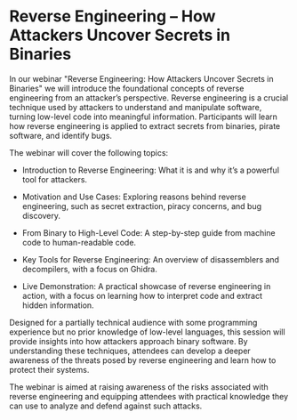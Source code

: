 # Reverse Engineering – How Attackers Uncover Secrets in Binaries

In our webinar "Reverse Engineering: How Attackers Uncover Secrets in Binaries" we will introduce the foundational concepts of reverse engineering from an attacker’s perspective. Reverse engineering is a crucial technique used by attackers to understand and manipulate software, turning low-level code into meaningful information. Participants will learn how reverse engineering is applied to extract secrets from binaries, pirate software, and identify bugs.

The webinar will cover the following topics:

* Introduction to Reverse Engineering: What it is and why it’s a powerful tool for attackers.

* Motivation and Use Cases: Exploring reasons behind reverse engineering, such as secret extraction, piracy concerns, and bug discovery.

* From Binary to High-Level Code: A step-by-step guide from machine code to human-readable code.

* Key Tools for Reverse Engineering: An overview of disassemblers and decompilers, with a focus on Ghidra.

* Live Demonstration: A practical showcase of reverse engineering in action, with a focus on learning how to interpret code and extract hidden information.

Designed for a partially technical audience with some programming experience but no prior knowledge of low-level languages, this session will provide insights into how attackers approach binary software. By understanding these techniques, attendees can develop a deeper awareness of the threats posed by reverse engineering and learn how to protect their systems.

The webinar is aimed at raising awareness of the risks associated with reverse engineering and equipping attendees with practical knowledge they can use to analyze and defend against such attacks.